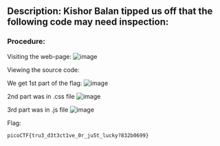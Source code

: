 Description:
Kishor Balan tipped us off that the following code may need inspection:
----

### Procedure:
Visiting the web-page:
![image](https://github.com/user-attachments/assets/b5114886-65b9-4f26-b29f-4610bbf4aa5c)

Viewing the source code:

We get 1st part of the flag:
![image](https://github.com/user-attachments/assets/13bd2b88-273b-43b7-8f25-dbc62a687f38)

2nd part was in .css file
![image](https://github.com/user-attachments/assets/77323d2f-fb63-47b2-bf96-c13ff7697eb3)

3rd part was in .js file
![image](https://github.com/user-attachments/assets/5dc63c93-2ddb-403f-84d8-f90861e8b48d)

Flag:
```
picoCTF{tru3_d3t3ct1ve_0r_ju5t_lucky?832b0699}
```

